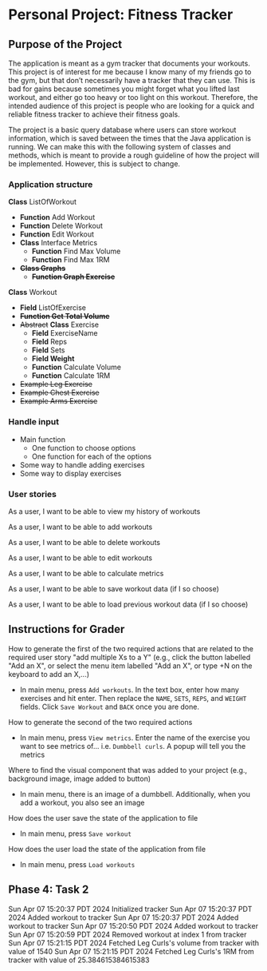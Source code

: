 # Personal Project: Fitness Tracker

## Purpose of the Project
The application is meant as a gym tracker that documents your workouts. This project is of interest for me because I know many of my friends go to the gym, but that don’t necessarily have a tracker that they can use. This is bad for gains because sometimes you might forget what you lifted last workout, and either go too heavy or too light on this workout. Therefore, the intended audience of this project is people who are looking for a quick and reliable fitness tracker to achieve their fitness goals.

The project is a basic query database where users can store workout information, which is saved between the times that the Java application is running. We can make this with the following system of classes and methods, which is meant to provide a rough guideline of how the project will be implemented. However, this is subject to change.  

### Application structure

**Class** ListOfWorkout

- **Function** Add Workout
- **Function** Delete Workout
- **Function** Edit Workout
- **Class** Interface Metrics
    - **Function** Find Max Volume
    - **Function** Find Max 1RM
- **~~Class Graphs~~**
    - **~~Function Graph Exercise~~**

**Class** Workout

- **Field** ListOfExercise
- **~~Function Get Total Volume~~**
- ~~Abstract~~ **Class** Exercise
    - **Field** ExerciseName
    - **Field** Reps
    - **Field** Sets
    - **Field Weight**
    - **Function** Calculate Volume
    - **Function** Calculate 1RM
- ~~Example Leg Exercise~~
- ~~Example Chest Exercise~~
- ~~Example Arms Exercise~~

### Handle input
- Main function
  - One function to choose options
  - One function for each of the options
- Some way to handle adding exercises
- Some way to display exercises

### User stories

As a user, I want to be able to view my history of workouts

As a user, I want to be able to add workouts

As a user, I want to be able to delete workouts

As a user, I want to be able to edit workouts

As a user, I want to be able to calculate metrics

As a user, I want to be able to save workout data (if I so choose)

As a user, I want to be able to load previous workout data (if I so choose)


## Instructions for Grader
How to generate the first of the two required actions that are related to the required user story "add multiple Xs to a Y" (e.g., click the button labelled "Add an X", or select the menu item labelled "Add an X", or type <ctrl>+N on the keyboard to add an X,...)
- In main menu, press `Add workouts`. In the text box, enter how many exercises and hit enter. Then replace the `NAME`, `SETS`, `REPS`, and `WEIGHT` fields. Click `Save Workout` and `BACK` once you are done.
 
How to generate the second of the two required actions
- In main menu, press `View metrics`. Enter the name of the exercise you want to see metrics of... i.e. `Dumbbell curls`. A popup will tell you the metrics

Where to find the visual component that was added to your project (e.g., background image, image added to button)
- In main menu, there is an image of a dumbbell. Additionally, when you add a workout, you also see an image

How does the user save the state of the application to file
- In main menu, press `Save workout`

How does the user load the state of the application from file
- In main menu, press `Load workouts`

## Phase 4: Task 2
Sun Apr 07 15:20:37 PDT 2024
Initialized tracker
Sun Apr 07 15:20:37 PDT 2024
Added workout to tracker
Sun Apr 07 15:20:37 PDT 2024
Added workout to tracker
Sun Apr 07 15:20:50 PDT 2024
Added workout to tracker
Sun Apr 07 15:20:59 PDT 2024
Removed workout at index 1 from tracker
Sun Apr 07 15:21:15 PDT 2024
Fetched Leg Curls's volume from tracker with value of 1540
Sun Apr 07 15:21:15 PDT 2024
Fetched Leg Curls's 1RM from tracker with value of 25.384615384615383